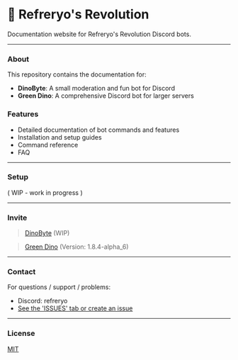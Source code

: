# 🦖 Refreryo's Revolution

Documentation website for Refreryo's Revolution Discord bots.

---

### About

This repository contains the documentation for:
- **DinoByte**: A small moderation and fun bot for Discord
- **Green Dino**: A comprehensive Discord bot for larger servers

### Features

- Detailed documentation of bot commands and features
- Installation and setup guides
- Command reference
- FAQ

---

### Setup

( WIP - work in progress )

---


### Invite 

> [DinoByte](https://discord.com/oauth2/authorize?client_id=1358469975274295666) (WIP)

> [Green Dino](https://discord.com/oauth2/authorize?client_id=1346868529151873128) (Version: 1.8.4-alpha_6)

---

### Contact

For questions / support / problems:
- Discord: refreryo
- [See the 'ISSUES' tab or create an issue](https://github.com/Refreryo/refreryo-revolution/issues)

---

### License

[MIT](LICENSE)